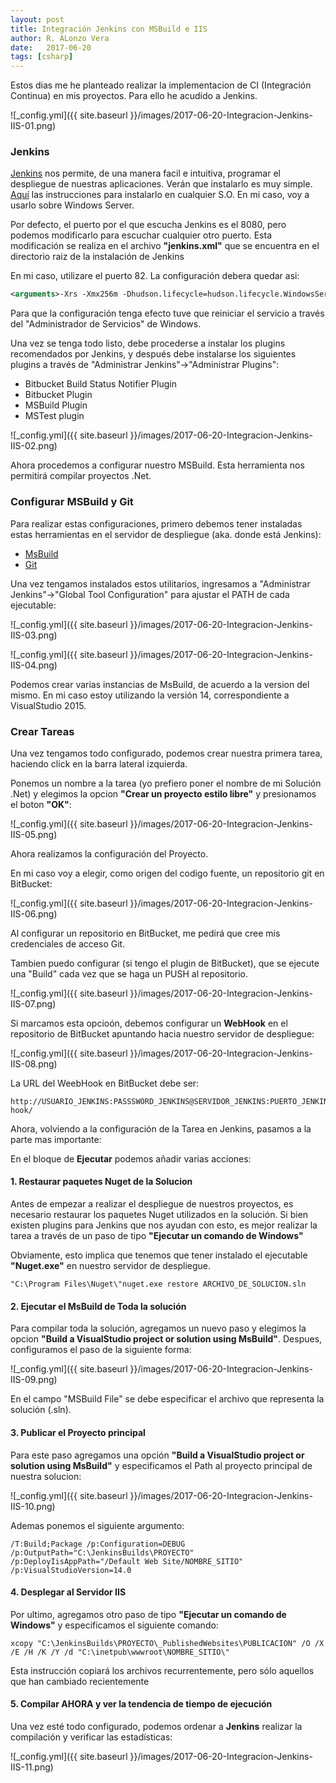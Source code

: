 ```yaml
---
layout: post
title: Integración Jenkins con MSBuild e IIS
author: R. ALonzo Vera
date:   2017-06-20
tags: [csharp]
---
```


Estos dias me he planteado realizar la implementacion de CI (Integración Continua) en mis proyectos. Para ello he acudido a Jenkins.

![_config.yml]({{ site.baseurl }}/images/2017-06-20-Integracion-Jenkins-IIS-01.png)

### Jenkins

[Jenkins](https://jenkins.io/) nos permite, de una manera facil e intuitiva, programar el despliegue de nuestras aplicaciones.
Verán que instalarlo es muy simple. [Aquí](https://jenkins.io/doc/book/getting-started/installing/) las instrucciones para instalarlo en cualquier S.O. En mi caso, voy a usarlo sobre Windows Server.

Por defecto, el puerto por el que escucha Jenkins es el 8080, pero podemos modificarlo para escuchar cualquier otro puerto.
Esta modificación se realiza en el archivo **"jenkins.xml"** que se encuentra en el directorio raiz de la instalación de Jenkins

En mi caso, utilizare el puerto 82. La configuración debera quedar asi:

~~~xml
<arguments>-Xrs -Xmx256m -Dhudson.lifecycle=hudson.lifecycle.WindowsServiceLifecycle -jar "%BASE%\jenkins.war" --httpPort=82 --webroot="%BASE%\war"</arguments>
~~~

Para que la configuración tenga efecto tuve que reiniciar el servicio a través del "Administrador de Servicios" de Windows.

Una vez se tenga todo listo, debe procederse a instalar los plugins recomendados por Jenkins, y después debe instalarse los siguientes plugins a través de "Administrar Jenkins"->"Administrar Plugins":

 * Bitbucket Build Status Notifier Plugin
 * Bitbucket Plugin
 * MSBuild Plugin
 * MSTest plugin

![_config.yml]({{ site.baseurl }}/images/2017-06-20-Integracion-Jenkins-IIS-02.png)

Ahora procedemos a configurar nuestro MSBuild. Esta herramienta nos permitirá compilar proyectos .Net.

### Configurar MSBuild y Git

Para realizar estas configuraciones, primero debemos tener instaladas estas herramientas en el servidor de despliegue (aka. donde está Jenkins):

 * [MsBuild](https://www.microsoft.com/es-ar/download/details.aspx?id=48159)
 * [Git](https://git-scm.com/)

Una vez tengamos instalados estos utilitarios, ingresamos a "Administrar Jenkins"->"Global Tool Configuration" para ajustar el PATH de cada ejecutable:

![_config.yml]({{ site.baseurl }}/images/2017-06-20-Integracion-Jenkins-IIS-03.png)

![_config.yml]({{ site.baseurl }}/images/2017-06-20-Integracion-Jenkins-IIS-04.png)

Podemos crear varias instancias de MsBuild, de acuerdo a la version del mismo. En mi caso estoy utilizando la versión 14, correspondiente a VisualStudio 2015.

### Crear Tareas

Una vez tengamos todo configurado, podemos crear nuestra primera tarea, haciendo click en la barra lateral izquierda.

Ponemos un nombre a la tarea (yo prefiero poner el nombre de mi Solución .Net) y elegimos la opcion **"Crear un proyecto estilo libre"** y presionamos el boton **"OK"**:

![_config.yml]({{ site.baseurl }}/images/2017-06-20-Integracion-Jenkins-IIS-05.png)

Ahora realizamos la configuración del Proyecto. 

En mi caso voy a elegir, como origen del codigo fuente, un repositorio git en BitBucket:

![_config.yml]({{ site.baseurl }}/images/2017-06-20-Integracion-Jenkins-IIS-06.png)

Al configurar un repositorio en BitBucket, me pedirá que cree mis credenciales de acceso Git.

Tambien puedo configurar (si tengo el plugin de BitBucket), que se ejecute una "Build" cada vez que se haga un PUSH al repositorio.

![_config.yml]({{ site.baseurl }}/images/2017-06-20-Integracion-Jenkins-IIS-07.png)

Si marcamos esta opcioón, debemos configurar un **WebHook** en el repositorio de BitBucket apuntando hacia nuestro servidor de despliegue:

![_config.yml]({{ site.baseurl }}/images/2017-06-20-Integracion-Jenkins-IIS-08.png)

La URL del WeebHook en BitBucket debe ser:

~~~
http://USUARIO_JENKINS:PASSSWORD_JENKINS@SERVIDOR_JENKINS:PUERTO_JENKINS/bitbucket-hook/
~~~

Ahora, volviendo a la configuración de la Tarea en Jenkins, pasamos a la parte mas importante:

En el bloque de **Ejecutar** podemos añadir varias acciones:

#### 1. Restaurar paquetes Nuget de la Solucion

Antes de empezar a realizar el despliegue de nuestros proyectos, es necesario restaurar los paquetes Nuget utilizados en la solución.
Si bien existen plugins para Jenkins que nos ayudan con esto, es mejor realizar la tarea a través de un paso de tipo **"Ejecutar un comando de Windows"**

Obviamente, esto implica que tenemos que tener instalado el ejecutable **"Nuget.exe"** en nuestro servidor de despliegue.

~~~
"C:\Program Files\Nuget\"nuget.exe restore ARCHIVO_DE_SOLUCION.sln
~~~

#### 2. Ejecutar el MsBuild de Toda la solución

Para compilar toda la solución, agregamos un nuevo paso y elegimos la opcion **"Build a VisualStudio project or solution using MsBuild"**. Despues, configuramos el paso de la siguiente forma:

![_config.yml]({{ site.baseurl }}/images/2017-06-20-Integracion-Jenkins-IIS-09.png)

En el campo "MSBuild File" se debe especificar el archivo que representa la solución (.sln).


#### 3. Publicar el Proyecto principal

Para este paso agregamos una opción **"Build a VisualStudio project or solution using MsBuild"** y especificamos el Path al proyecto principal de nuestra solucion:

![_config.yml]({{ site.baseurl }}/images/2017-06-20-Integracion-Jenkins-IIS-10.png)

Ademas ponemos el siguiente argumento:
~~~
/T:Build;Package /p:Configuration=DEBUG /p:OutputPath="C:\JenkinsBuilds\PROYECTO" /p:DeployIisAppPath="/Default Web Site/NOMBRE_SITIO" /p:VisualStudioVersion=14.0
~~~


#### 4. Desplegar al Servidor IIS

Por ultimo, agregamos otro paso de tipo **"Ejecutar un comando de Windows"** y especificamos el siguiente comando:

~~~
xcopy "C:\JenkinsBuilds\PROYECTO\_PublishedWebsites\PUBLICACION" /O /X /E /H /K /Y /d "C:\inetpub\wwwroot\NOMBRE_SITIO\"
~~~

Esta instrucción copiará los archivos recurrentemente, pero sólo aquellos que han cambiado recientemente


#### 5. Compilar AHORA y ver la tendencia de tiempo de ejecución

Una vez esté todo configurado, podemos ordenar a **Jenkins** realizar la compilación y verificar las estadísticas:

![_config.yml]({{ site.baseurl }}/images/2017-06-20-Integracion-Jenkins-IIS-11.png)